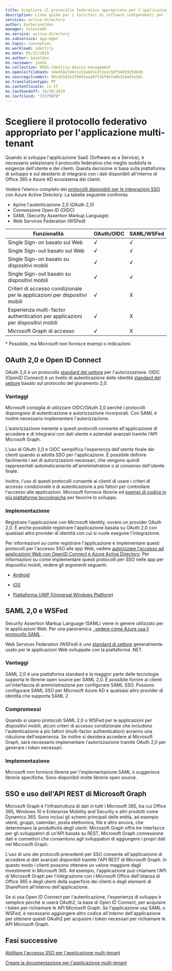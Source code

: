 ```yaml
---
title: Scegliere il protocollo federativo appropriato per l'applicazione multi-tenant
description: Linee guida per i fornitori di software indipendenti per l'integrazione con Azure Active Directory
services: active-directory
author: barbaraselden
manager: CelesteDG
ms.service: active-directory
ms.subservice: app-mgmt
ms.topic: conceptual
ms.workload: identity
ms.date: 05/22/2019
ms.author: baselden
ms.reviewer: jeeds
ms.collection: M365-identity-device-management
ms.openlocfilehash: ede458e7d4c1cb1a8d7e3f2e2c9df54d5925d6d8
ms.sourcegitcommit: 98ce5583e376943aaa9773bf8efe0b324a55e58c
ms.translationtype: MT
ms.contentlocale: it-IT
ms.lasthandoff: 10/30/2019
ms.locfileid: "73175979"
---
```

# <a name="choose-the-right-federation-protocol-for-your-multi-tenant-application"></a>Scegliere il protocollo federativo appropriato per l'applicazione multi-tenant

Quando si sviluppa l'applicazione SaaS (Software as a Service), è necessario selezionare il protocollo federativo che meglio soddisfa le esigenze dell'utente e dei clienti. Questa decisione si basa sulla piattaforma di sviluppo e sul desiderio di integrarsi con i dati disponibili all'interno di Office 365 e Azure AD ecosistema dei clienti.

Vedere l'elenco completo dei [protocolli disponibili per le integrazioni SSO](what-is-single-sign-on.md) con Azure Active Directory.
La tabella seguente confronta 
* Aprire l'autenticazione 2,0 (OAuth 2,0)
* Connessione Open ID (OIDC)
* SAML (Security Assertion Markup Language)
* Web Services Federation (WSFed)

| Funzionalità| OAuth/OIDC| SAML/WSFed |
| - |-|-|
| Single Sign-on basato sul Web| √| √ |
| Single Sign-out basato sul Web| √| √ |
| Single Sign-on basato su dispositivi mobili| √| √ |
| Single Sign-out basato su dispositivi mobili| √| √ |
| Criteri di accesso condizionale per le applicazioni per dispositivi mobili| √| X |
| Esperienza multi-factor authentication per applicazioni per dispositivi mobili| √| X |
| Microsoft Graph di accesso| √| X |

\* Possibile, ma Microsoft non fornisce esempi o indicazioni.

## <a name="oauth-20-and-open-id-connect"></a>OAuth 2,0 e Open ID Connect

OAuth 2,0 è un protocollo [standard del settore](https://oauth.net/2/) per l'autorizzazione. OIDC (OpenID Connect) è un livello di autenticazione delle identità [standard del settore](https://openid.net/connect/) basato sul protocollo del giuramento 2,0.

### <a name="benefits"></a>Vantaggi

Microsoft consiglia di utilizzare OIDC/OAuth 2,0 perché i protocolli dispongono di autenticazione e autorizzazione incorporati. Con SAML è inoltre necessario implementare l'autorizzazione.

L'autorizzazione inerente a questi protocolli consente all'applicazione di accedere e di integrarsi con dati utente e aziendali avanzati tramite l'API Microsoft Graph.

L'uso di OAuth 2,0 e OIDC semplifica l'esperienza dell'utente finale dei clienti quando si adotta SSO per l'applicazione. È possibile definire facilmente i set di autorizzazioni necessari, che vengono quindi rappresentati automaticamente all'amministratore o al consenso dell'utente finale.

Inoltre, l'uso di questi protocolli consente ai clienti di usare i criteri di accesso condizionale e di autenticazione a più fattori per controllare l'accesso alle applicazioni. Microsoft fornisce librerie ed [esempi di codice in più piattaforme tecnologiche](https://github.com/AzureAD/microsoft-authentication-library-for-js/wiki/Samples) per favorire lo sviluppo.  

### <a name="implementation"></a>Implementazione

Registrare l'applicazione con Microsoft Identity, ovvero un provider OAuth 2,0. È anche possibile registrare l'applicazione basata su OAuth 2,0 con qualsiasi altro provider di identità con cui si vuole eseguire l'integrazione. 

Per informazioni su come registrare l'applicazione e implementare questi protocolli per l'accesso SSO alle app Web, vedere [autorizzare l'accesso ad applicazioni Web con OpenID Connect e Azure Active Directory](../develop/sample-v2-code.md).  Per informazioni su come implementare questi protocolli per SSO nelle app per dispositivi mobili, vedere gli argomenti seguenti: 

* [Android](../develop/quickstart-v2-android.md)

* [iOS](../develop/quickstart-v2-ios.md)

* [Piattaforma UWP (Universal Windows Platform)](../develop/quickstart-v2-uwp.md)

## <a name="saml-20-and-wsfed"></a>SAML 2,0 e WSFed

Security Assertion Markup Language (SAML) viene in genere utilizzato per le applicazioni Web. Per una panoramica [, vedere come Azure usa il protocollo SAML](../develop/active-directory-saml-protocol-reference.md) . 

Web Services Federation (WSFed) è uno [standard di settore](https://docs.oasis-open.org/wsfed/federation/v1.2/ws-federation.html) generalmente usato per le applicazioni Web sviluppate con la piattaforma .NET.

### <a name="benefits"></a>Vantaggi

SAML 2,0 è una piattaforma standard e la maggior parte delle tecnologie supporta le librerie open source per SAML 2,0. È possibile fornire ai clienti un'interfaccia di amministrazione per configurare SAML SSO. Possono configurare SAML SSO per Microsoft Azure AD e qualsiasi altro provider di identità che supporta SAML 2

### <a name="trade-offs"></a>Compromessi

Quando si usano protocolli SAML 2,0 o WSFed per le applicazioni per dispositivi mobili, alcuni criteri di accesso condizionale che includono l'autenticazione a più fattori (multi-factor authentication) avranno una riduzione dell'esperienza. Se inoltre si desidera accedere al Microsoft Graph, sarà necessario implementare l'autorizzazione tramite OAuth 2,0 per generare i token necessari. 

### <a name="implementation"></a>Implementazione

Microsoft non fornisce librerie per l'implementazione SAML o suggerisce librerie specifiche. Sono disponibili molte librerie open source.

## <a name="sso-and-using-microsoft-graph-rest-api"></a>SSO e uso dell'API REST di Microsoft Graph 

Microsoft Graph è l'infrastruttura di dati in tutti i Microsoft 365, tra cui Office 365, Windows 10 e Enterprise Mobility and Security e altri prodotti come Dynamics 365. Sono inclusi gli schemi principali delle entità, ad esempio utenti, gruppi, calendari, posta elettronica, file e altro ancora, che determinano la produttività degli utenti. Microsoft Graph offre tre interfacce per gli sviluppatori di un'API basata su REST, Microsoft Graph connessione dati e connettori che consentono agli sviluppatori di aggiungere i propri dati nel Microsoft Graph.  

L'uso di uno dei protocolli precedenti per SSO consente all'applicazione di accedere ai dati avanzati disponibili tramite l'API REST di Microsoft Graph. In questo modo i clienti possono ottenere un valore maggiore dagli investimenti in Microsoft 365. Ad esempio, l'applicazione può chiamare l'API di Microsoft Graph per l'integrazione con i Microsoft Office dell'istanza di Office 365 e degli utenti della superficie dei clienti e degli elementi di SharePoint all'interno dell'applicazione. 

Se si usa Open ID Connect per l'autenticazione, l'esperienza di sviluppo è semplice perché si userà OAuth2, la base di Open ID Connect, per acquisire i token per richiamare le API Microsoft Graph. Se l'applicazione usa SAML o WSFed, è necessario aggiungere altro codice all'interno dell'applicazione per ottenere questi OAuth2 per acquisire i token necessari per richiamare le API Microsoft Graph. 

## <a name="next-steps"></a>Fasi successive

[Abilitare l'accesso SSO per l'applicazione multi-tenant](isv-sso-content.md)

[Creare la documentazione per l'applicazione multi-tenant](isv-create-sso-documentation.md)
